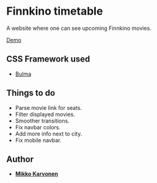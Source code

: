 # Finnkino timetable

A website where one can see upcoming Finnkino movies.

[Demo](http://mkarvonen.tech/finnkino/)

## CSS Framework used

* [Bulma](https://bulma.io)

## Things to do

* Parse movie link for seats.
* Filter displayed movies.
* Smoother transitions.
* Fix navbar colors.
* Add more info next to city.
* Fix  mobile navbar.

## Author

* [**Mikko Karvonen**](https://mikkokarvonen.github.io)
